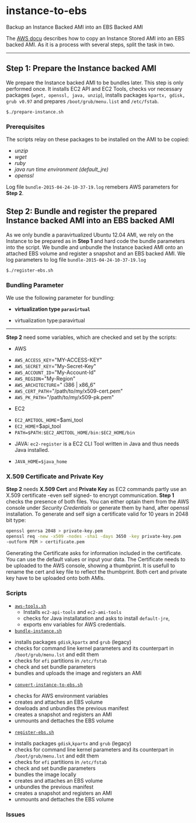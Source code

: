 # instance-to-ebs
Backup an Instance Backed AMI into an EBS Backed AMI

The [AWS
docu](http://docs.aws.amazon.com/AWSEC2/latest/UserGuide/creating-an-ami-instance-store.html#Using_ConvertingS3toEBS) 
describes how to copy an Instance Stored AMI into an EBS backed AMI. 
As it is a process with several steps, split the task in two. 

________
## **Step 1**: Prepare the Instance backed AMI
We prepare the Instance backed AMI to be bundles later. This step is
only performed once. It installs EC2 API and EC2 Tools, checks vor
necessary packages (`wget, openssl, java, unzip`), installs packages
`kpartx, gdisk, grub v0.97` and prepares `/boot/grub/menu.list` and
`/etc/fstab`. 
```
$./prepare-instance.sh
```

### Prerequisites
The scripts relay on these packages to be installed on the AMI to be
copied:
* _unzip_
* _wget_
* _ruby_
* _java run time environment (default_jre)_ 
* _openssl_  

Log file `bundle-2015-04-24-10-37-19.log` remebers AWS
parameters for **Step 2**. 

## **Step 2**: Bundle and register the prepared Instance backed AMI into an EBS backed AMI
As we only bundle a paravirtualized Ubuntu 12.04 AMI, we rely on the
Instance to be prepared as in **Step 1** and hard code the bundle
parameters into the script. We bundle and unbundle the Instance backed AMI onto 
an attached EBS volume and register a snapshot and an EBS backed AMI.
We log parameters to log file `bundle-2015-04-24-10-37-19.log`
```
$./register-ebs.sh
```

### Bundling Parameter
We use the following parameter for bundling:
- **virtualization type `paravirtual`**
 * virtualization type:paravirtual


-------------
**Step 2** need some variables, which are
checked and set by the scripts:
* AWS
 + `AWS_ACCESS_KEY`="MY-ACCESS-KEY"
 + `AWS_SECRET_KEY`="My-Secret-Key"
 + `AWS_ACCOUNT_ID`="My-Account-Id"
 + `AWS_REGION`="My-Region"
 + `AWS_ARCHITECTURE`=" i386 | x86_6"
 + `AWS_CERT_PATH`="/path/to/my/x509-cert.pem"
 + `AWS_PK_PATH`="/path/to/my/x509-pk.pem"

* EC2
 + `EC2_AMITOOL_HOME`=$ami_tool
 + `EC2_HOME`=$api_tool
 + `PATH=$PATH:$EC2_AMITOOL_HOME/bin:$EC2_HOME/bin`

* JAVA: `ec2-register` is a EC2 CLI Tool written in Java and thus needs
  Java installed.
 + `JAVA_HOME=$java_home`

### X.509 Certificate and Private Key
**Step 2** needs  **X.509 Cert** and **Private Key** as
EC2 commands partly use an X.509 certificate -even self signed- to
encrypt communication. **Step 1** checks the presence of both files.
You can either optain them from the AWS
console under _Security Credentials_ or generate them by hand, after
openssl installation. To generate and self sign a certificate valid for
10 years in 2048 bit type:
```bash
openssl genrsa 2048 > private-key.pem
openssl req -new -x509 -nodes -sha1 -days 3650 -key private-key.pem
-outform PEM > certificate.pem
```
Generating the Certificate asks for information included in
the certificate. You can use the default values or input your data.
The Certificate needs to be uploaded to the AWS console, showing a
thumbprint. It is usefull to rename the cert and key file to reflect the
thumbprint. 
Both cert and private key have to be uploaded onto both AMIs.

### Scripts
 + [`aws-tools.sh`](aws-tools.sh) 
   - Installs `ec2-api-tools` and `ec2-ami-tools` 
   - checks for Java installatation and asks to install `default-jre`,
   - exports env variables for AWS credentials.
 + [`bundle-instance.sh`](bundle-instance.sh)
  - installs packages `gdisk`,`kpartx` and `grub` (legacy)
  - checks for command line kernel parameters and its counterpart in
    `/boot/grub/menu.lst` and edit them
  - checks for `efi` partitions in `/etc/fstab`
  - check and set bundle parameters
  - bundles and uploads the image and registers an AMI
 + [`convert-instance-to-ebs.sh`](convert-instance-to-ebs.sh)
  - checks for AWS environment variables
  - creates and attaches an EBS volume
  - dowloads and unbundles the previous manifest
  - creates a snapshot and registers an AMI
  - unmounts and dettaches the EBS volume
 + [`register-ebs.sh`](register-ebs.sh)
  - installs packages `gdisk`,`kpartx` and `grub` (legacy)
  - checks for command line kernel parameters and its counterpart in
    `/boot/grub/menu.lst` and edit them
  - checks for `efi` partitions in `/etc/fstab`
  - check and set bundle parameters
  - bundles the image locally
  - creates and attaches an EBS volume
  - unbundles the previous manifest
  - creates a snapshot and registers an AMI
  - unmounts and dettaches the EBS volume


### Issues 
